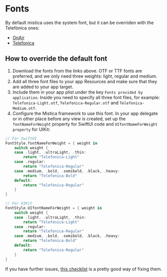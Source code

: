 # Fonts

By default mistica uses the system font, but it can be overriden with the Telefónica ones:

- [OnAir](https://brandfactory.telefonica.com/document/2372#/nuestra-identidad/tipografia)
- [Telefonica](https://brandfactory.telefonica.com/document/483#/nuestra-identidad-new/tipografia)

## How to override the default font

1. Download the fonts from the links above. OTF or TTF fonts are preferred, and we only need three weights: light, regular and medium.
2. Add all three font files to your app Resources and make sure that they are added to your app target.
3. Include them in your app plist under the key `Fonts provided by application`. Inside you need to specify all three font files, for example: `Telefonica-Light.otf`, `Telefonica-Regular.otf` and `Telefonica-Medium.otf`.
4. Configure the Mistica framework to use this font. In your app delegate or in other place before any view is created, set up the `fontNameForWeight` property for SwiftUI code and `UIfontNameForWeight property` for UIKit:

```swift
// For SwiftUI
FontStyle.fontNameForWeight = { weight in
    switch weight {
    case .light, .ultraLight, .thin:
        return "Telefonica-Light"
    case .regular:
        return "Telefonica-Regular"
    case .medium, .bold, .semibold, .black, .heavy:
        return "Telefonica-Bold"
    default:
        return "Telefonica-Regular"
    }
}

// For UIKit
FontStyle.UIfontNameForWeight = { weight in
    switch weight {
    case .light, .ultraLight, .thin:
        return "Telefonica-Light"
    case .regular:
        return "Telefonica-Regular"
    case .medium, .bold, .semibold, .black, .heavy:
        return "Telefonica-Bold"
    default:
        return "Telefonica-Regular"
    }
}
```

If you have further issues, [this checklist](https://codewithchris.com/common-mistakes-with-adding-custom-fonts-to-your-ios-app/) is a pretty good way of fixing them.

